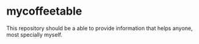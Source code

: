 # mycoffeetable
This repository should be a able to provide information that helps anyone, most specially myself. 
